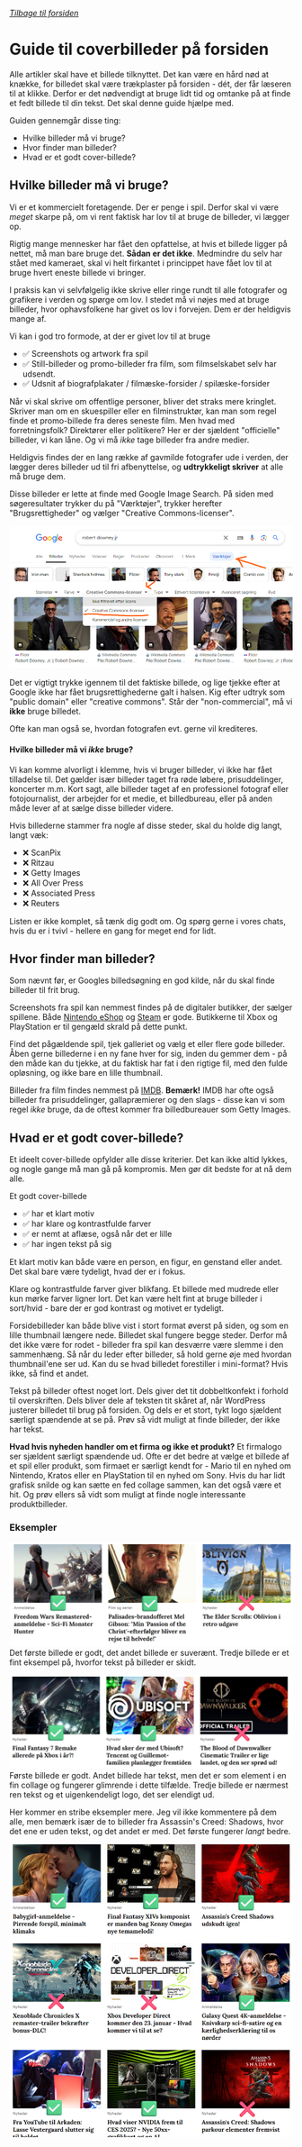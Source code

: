 *[Tilbage til forsiden](index.html)*  

# Guide til coverbilleder på forsiden

Alle artikler skal have et billede tilknyttet. Det kan være en hård nød at knække, for billedet skal være trækplaster på forsiden - dét, der får læseren til at klikke. Derfor er det nødvendigt at bruge lidt tid og omtanke på at finde et fedt billede til din tekst. Det skal denne guide hjælpe med.  

Guiden gennemgår disse ting:  

- Hvilke billeder må vi bruge?
- Hvor finder man billeder?
- Hvad er et godt cover-billede?

## Hvilke billeder må vi bruge?
Vi er et kommercielt foretagende. Der er penge i spil. Derfor skal vi være *meget* skarpe på, om vi rent faktisk har lov til at bruge de billeder, vi lægger op.  

Rigtig mange mennesker har fået den opfattelse, at hvis et billede ligger på nettet, må man bare bruge det. **Sådan er det ikke**. Medmindre du selv har stået med kameraet, skal vi helt firkantet i princippet have fået lov til at bruge hvert eneste billede vi bringer.  

I praksis kan vi selvfølgelig ikke skrive eller ringe rundt til alle fotografer og grafikere i verden og spørge om lov. I stedet må vi nøjes med at bruge billeder, hvor ophavsfolkene har givet os lov i forvejen. Dem er der heldigvis mange af.  

Vi kan i god tro formode, at der er givet lov til at bruge

- ✅ Screenshots og artwork fra spil
- ✅ Still-billeder og promo-billeder fra film, som filmselskabet selv har udsendt.
- ✅ Udsnit af biografplakater / filmæske-forsider / spilæske-forsider

Når vi skal skrive om offentlige personer, bliver det straks mere kringlet. Skriver man om en skuespiller eller en filminstruktør, kan man som regel finde et promo-billede fra deres seneste film. Men hvad med forretningsfolk? Direktører eller politikere? Her er der sjældent "officielle" billeder, vi kan låne. Og vi må *ikke* tage billeder fra andre medier.  

Heldigvis findes der en lang række af gavmilde fotografer ude i verden, der lægger deres billeder ud til fri afbenyttelse, og **udtrykkeligt skriver** at alle må bruge dem.  

Disse billeder er lette at finde med Google Image Search. På siden med søgeresultater trykker du på "Værktøjer", trykker herefter "Brugsrettigheder" og vælger "Creative Commons-licenser".  

![](./assets/google-image-frie-billeder.png)

Det er vigtigt trykke igennem til det faktiske billede, og lige tjekke efter at Google ikke har fået brugsrettighederne galt i halsen. Kig efter udtryk som "public domain" eller "creative commons". Står der "non-commercial", må vi **ikke** bruge billedet.  

Ofte kan man også se, hvordan fotografen evt. gerne vil krediteres.  

#### Hvilke billeder må vi *ikke* bruge?

Vi kan komme alvorligt i klemme, hvis vi bruger billeder, vi ikke har fået tilladelse til. Det gælder især billeder taget fra røde løbere, prisuddelinger, koncerter m.m. Kort sagt, alle billeder taget af en professionel fotograf eller fotojournalist, der arbejder for et medie, et billedbureau, eller på anden måde lever af at sælge disse billeder videre.  

Hvis billederne stammer fra nogle af disse steder, skal du holde dig langt, langt væk:  

- ❌ ScanPix
- ❌ Ritzau
- ❌ Getty Images
- ❌ All Over Press
- ❌ Associated Press
- ❌ Reuters

Listen er ikke komplet, så tænk dig godt om. Og spørg gerne i vores chats, hvis du er i tvivl - hellere en gang for meget end for lidt.  
## Hvor finder man billeder?

Som nævnt før, er Googles billedsøgning en god kilde, når du skal finde billeder til frit brug.  

Screenshots fra spil kan nemmest findes på de digitaler butikker, der sælger spillene. Både  [Nintendo eShop](https://www.nintendo.com/en-gb/Nintendo-eShop/Nintendo-eShop-1806894.html?red_source=eshop.nintendo.co.uk&redirect=true) og [Steam](https://store.steampowered.com/) er gode. Butikkerne til Xbox og PlayStation er til gengæld skrald på dette punkt.  

Find det pågældende spil, tjek galleriet og vælg et eller flere gode billeder. Åben gerne billederne i en ny fane hver for sig, inden du gemmer dem - på den måde kan du tjekke, at du faktisk har fat i den rigtige fil, med den fulde opløsning, og ikke bare en lille thumbnail.  

Billeder fra film findes nemmest på [IMDB](https://www.imdb.com/). **Bemærk!** IMDB har ofte også billeder fra prisuddelinger, gallapræmierer og den slags - disse kan vi som regel *ikke* bruge, da de oftest kommer fra billedbureauer som Getty Images.  

## Hvad er et godt cover-billede?
Et ideelt cover-billede opfylder alle disse kriterier. Det kan ikke altid lykkes, og nogle gange må man gå på kompromis. Men gør dit bedste for at nå dem alle.  

Et godt cover-billede 

- ✅ har et klart motiv
- ✅ har klare og kontrastfulde farver
- ✅ er nemt at aflæse, også når det er lille
- ✅ har ingen tekst på sig

Et klart motiv kan både være en person, en figur, en genstand eller andet. Det skal bare være tydeligt, hvad der er i fokus.  

Klare og kontrastfulde farver giver blikfang. Et billede med mudrede eller kun mørke farver ligner lort. Det kan være helt fint at bruge billeder i sort/hvid - bare der er god kontrast og motivet er tydeligt.  

Forsidebilleder kan både blive vist i stort format øverst på siden, og som en lille thumbnail længere nede. Billedet skal fungere begge steder. Derfor må det ikke være for rodet - billeder fra spil kan desværre være slemme i den sammenhæng. Så når du leder efter billeder, så hold gerne øje med hvordan thumbnail'ene ser ud. Kan du se hvad billedet forestiller i mini-format? Hvis ikke, så find et andet.  

Tekst på billeder oftest noget lort. Dels giver det tit dobbeltkonfekt i forhold til overskriften. Dels bliver dele af teksten tit skåret af, når WordPress justerer billedet til brug på forsiden. Og dels er et stort, tykt logo sjældent særligt spændende at se på. Prøv så vidt muligt at finde billeder, der ikke har tekst.  

**Hvad hvis nyheden handler om et firma og ikke et produkt?** Et firmalogo ser sjældent særligt spændende ud. Ofte er det bedre at vælge et billede af et spil eller produkt, som firmaet er særligt kendt for - Mario til en nyhed om Nintendo, Kratos eller en PlayStation til en nyhed om Sony. Hvis du har lidt grafisk snilde og kan sætte en fed collage sammen, kan det også være et hit. Og prøv ellers så vidt som muligt at finde nogle interessante produktbilleder.  

### Eksempler

![](./assets/billedeksempler1.png)
Det første billede er godt, det andet billede er suverænt. Tredje billede er et fint eksempel på, hvorfor tekst på billeder er skidt.  

![](./assets/billedeksempler2.png)
Første billede er godt. Andet billede har tekst, men det er som element i en fin collage og fungerer glimrende i dette tilfælde. Tredje billede er nærmest ren tekst og et uigenkendeligt logo, det ser elendigt ud.  

Her kommer en stribe eksempler mere. Jeg vil ikke kommentere på dem alle, men bemærk især de to billeder fra Assassin's Creed: Shadows, hvor det ene er uden tekst, og det andet er med. Det første fungerer *langt* bedre.  

![](./assets/billedeksempler3.png)